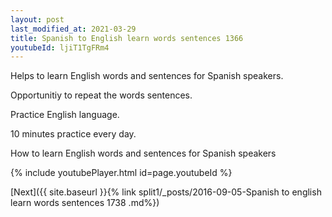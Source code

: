 ```yaml
---
layout: post
last_modified_at: 2021-03-29
title: Spanish to English learn words sentences 1366 
youtubeId: ljiT1TgFRm4
---
```

 
 
Helps to learn English words and sentences for Spanish speakers.

Opportunitiy to repeat the words sentences. 

Practice English language. 
 
10 minutes practice every day. 
 
How to learn English words and sentences for Spanish speakers 
 
{% include youtubePlayer.html id=page.youtubeId %}
 
 
[Next]({{ site.baseurl }}{% link  split1/_posts/2016-09-05-Spanish to english learn words sentences 1738 .md%})
 
